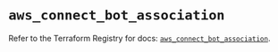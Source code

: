 # `aws_connect_bot_association`

Refer to the Terraform Registry for docs: [`aws_connect_bot_association`](https://registry.terraform.io/providers/hashicorp/aws/5.48.0/docs/resources/connect_bot_association).
